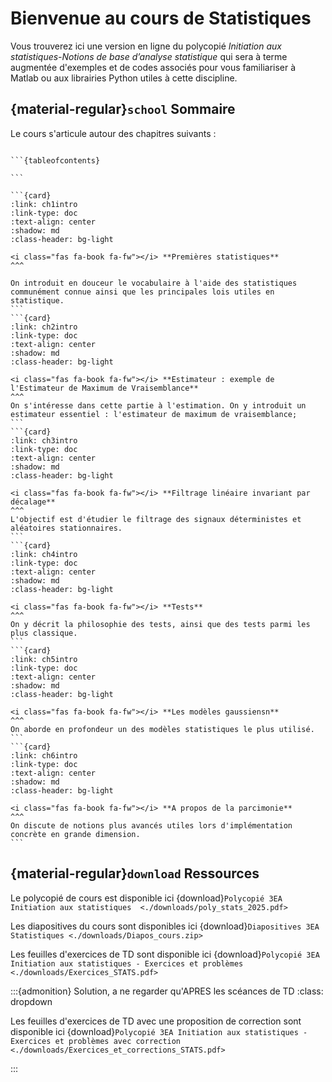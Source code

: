 # Bienvenue au cours de Statistiques

Vous trouverez ici une version en ligne du polycopié *Initiation aux statistiques-Notions de base d’analyse statistique* qui sera à terme augmentée d'exemples et de codes associés pour vous familiariser à Matlab ou aux librairies Python utiles à cette discipline.


## {material-regular}`school` Sommaire

Le cours s'articule autour des chapitres suivants :
````{admonition} Sommaire

```{tableofcontents}
    
```
````
````{card-carousel} 3
```{card} 
:link: ch1intro
:link-type: doc
:text-align: center 
:shadow: md 
:class-header: bg-light

<i class="fas fa-book fa-fw"></i> **Premières statistiques**
^^^

On introduit en douceur le vocabulaire à l'aide des statistiques communément connue ainsi que les principales lois utiles en statistique.
```
```{card} 
:link: ch2intro
:link-type: doc
:text-align: center 
:shadow: md 
:class-header: bg-light

<i class="fas fa-book fa-fw"></i> **Estimateur : exemple de l'Estimateur de Maximum de Vraisemblance**
^^^
On s'intéresse dans cette partie à l'estimation. On y introduit un estimateur essentiel : l'estimateur de maximum de vraisemblance;
```
```{card} 
:link: ch3intro
:link-type: doc
:text-align: center 
:shadow: md 
:class-header: bg-light

<i class="fas fa-book fa-fw"></i> **Filtrage linéaire invariant par décalage**
^^^
L'objectif est d'étudier le filtrage des signaux déterministes et aléatoires stationnaires.
```
```{card} 
:link: ch4intro
:link-type: doc
:text-align: center 
:shadow: md 
:class-header: bg-light

<i class="fas fa-book fa-fw"></i> **Tests**
^^^
On y décrit la philosophie des tests, ainsi que des tests parmi les plus classique.
```
```{card} 
:link: ch5intro
:link-type: doc
:text-align: center 
:shadow: md 
:class-header: bg-light

<i class="fas fa-book fa-fw"></i> **Les modèles gaussiensn**
^^^
On aborde en profondeur un des modèles statistiques le plus utilisé.
```
```{card} 
:link: ch6intro
:link-type: doc
:text-align: center 
:shadow: md 
:class-header: bg-light

<i class="fas fa-book fa-fw"></i> **A propos de la parcimonie**
^^^
On discute de notions plus avancés utiles lors d'implémentation concrète en grande dimension.
```
````

## {material-regular}`download` Ressources

<i class="fas fa-file-pdf" style="color: red;"></i> Le polycopié de cours est disponible ici  {download}`Polycopié 3EA Initiation aux statistiques  <./downloads/poly_stats_2025.pdf>`

<i class="fas fa-file-pdf" style="color: red;"></i> Les diapositives du cours sont disponibles ici   {download}`Diapositives 3EA Statistiques <./downloads/Diapos_cours.zip>`

<i class="fas fa-file-pdf" style="color: red;"></i> Les feuilles d'exercices de TD sont disponible ici  {download}`Polycopié 3EA Initiation aux statistiques - Exercices et problèmes <./downloads/Exercices_STATS.pdf>`

:::{admonition} Solution, a ne regarder qu'APRES les scéances de TD
:class: dropdown

<i class="fas fa-file-pdf" style="color: red;"></i> Les feuilles d'exercices de TD avec une proposition de correction sont disponible ici  {download}`Polycopié 3EA Initiation aux statistiques - Exercices et problèmes avec correction <./downloads/Exercices_et_corrections_STATS.pdf>`

:::







